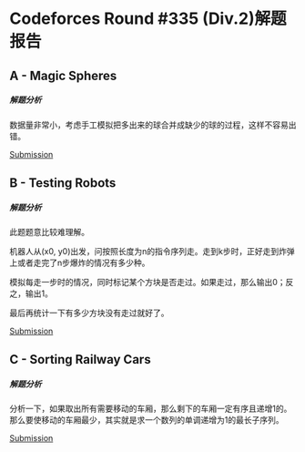 # Codeforces Round #335 (Div.2)解题报告

## A - Magic Spheres

##### 解题分析

数据量非常小，考虑手工模拟把多出来的球合并成缺少的球的过程，这样不容易出错。

[Submission](http://codeforces.com/contest/606/submission/14938368)

## B - Testing Robots

##### 解题分析

此题题意比较难理解。

机器人从(x0, y0)出发，问按照长度为n的指令序列走。走到k步时，正好走到炸弹上或者走完了n步爆炸的情况有多少种。

模拟每走一步时的情况，同时标记某个方块是否走过。如果走过，那么输出0；反之，输出1。

最后再统计一下有多少方块没有走过就好了。

[Submission](http://codeforces.com/contest/606/submission/14938327)

## C - Sorting Railway Cars

##### 解题分析

分析一下，如果取出所有需要移动的车厢，那么剩下的车厢一定有序且递增1的。那么要使移动的车厢最少，其实就是求一个数列的单调递增为1的最长子序列。

[Submission](http://codeforces.com/contest/606/submission/15073001)
